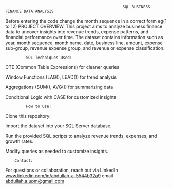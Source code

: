                                                        SQL BUSINESS FINANCE DATA ANALYSIS

Before entering the code change the month sequence in a correct form eg(1 to 12)
PROJECT OVERVIEW:
This project aims to analyze business finance data to uncover insights into revenue trends, expense patterns, and financial performance over time. The dataset contains information such as year, month sequence, month name, date, business line, amount, expense sub-group, revenue expense group, and revenue or expense classification.

             SQL Techniques Used:
 
CTE (Common Table Expressions) for cleaner queries

Window Functions (LAG(), LEAD()) for trend analysis

Aggregations (SUM(), AVG()) for summarizing data

Conditional Logic with CASE for customized insights

             How to Use:

Clone this repository:

Import the dataset into your SQL Server database.

Run the provided SQL scripts to analyze revenue trends, expenses, and growth rates.

Modify queries as needed to customize insights.

        Contact:

For questions or collaboration, reach out via
LinkedIn www.linkedin.com/in/abdullah-a-5544b32a9
email abdullah.a.upm@gmail.com

